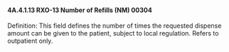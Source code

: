 #### 4A.4.1.13 RXO-13 Number of Refills (NM) 00304

Definition: This field defines the number of times the requested dispense amount can be given to the patient, subject to local regulation. Refers to outpatient only.
